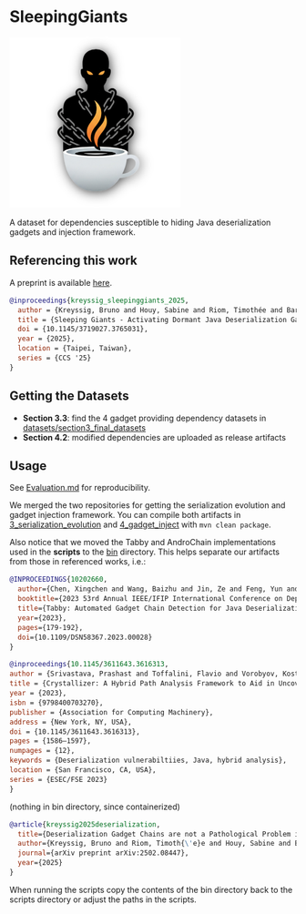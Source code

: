 # SleepingGiants

<img src="logo2.png" width="300" height="300">

A dataset for dependencies susceptible to hiding Java deserialization gadgets and injection framework.

## Referencing this work

A preprint is available [here](https://arxiv.org/abs/2504.20485).

```bib
@inproceedings{kreyssig_sleepinggiants_2025,
  author = {Kreyssig, Bruno and Houy, Sabine and Riom, Timothée and Bartel, Alexandre},
  title = {Sleeping Giants - Activating Dormant Java Deserialization Gadget Chains through Stealthy Code Changes},
  doi = {10.1145/3719027.3765031},
  year = {2025},
  location = {Taipei, Taiwan},
  series = {CCS '25}
}
```

## Getting the Datasets

- **Section 3.3**: find the 4 gadget providing dependency datasets in [datasets/section3_final_datasets](datasets/section3_final_datasets)
- **Section 4.2**: modified dependencies are uploaded as release artifacts

## Usage

See [Evaluation.md](Evaluation.md) for reproducibility. 

We merged the two repositories for getting the serialization evolution and gadget injection framework. You can compile both artifacts in [3_serialization_evolution](3_serialization_evolution) and [4_gadget_inject](4_gadget_inject) with ``mvn clean package``.

Also notice that we moved the Tabby and AndroChain implementations used in the **scripts** to the [bin](bin) directory. This helps separate our artifacts from those in referenced works, i.e.:

```bib
@INPROCEEDINGS{10202660,
  author={Chen, Xingchen and Wang, Baizhu and Jin, Ze and Feng, Yun and Li, Xianglong and Feng, Xincheng and Liu, Qixu},
  booktitle={2023 53rd Annual IEEE/IFIP International Conference on Dependable Systems and Networks (DSN)}, 
  title={Tabby: Automated Gadget Chain Detection for Java Deserialization Vulnerabilities}, 
  year={2023},
  pages={179-192},
  doi={10.1109/DSN58367.2023.00028}
}
```

```bib
@inproceedings{10.1145/3611643.3616313,
author = {Srivastava, Prashast and Toffalini, Flavio and Vorobyov, Kostyantyn and Gauthier, Fran\c{c}ois and Bianchi, Antonio and Payer, Mathias},
title = {Crystallizer: A Hybrid Path Analysis Framework to Aid in Uncovering Deserialization Vulnerabilities},
year = {2023},
isbn = {9798400703270},
publisher = {Association for Computing Machinery},
address = {New York, NY, USA},
doi = {10.1145/3611643.3616313},
pages = {1586–1597},
numpages = {12},
keywords = {Deserialization vulnerabiltiies, Java, hybrid analysis},
location = {San Francisco, CA, USA},
series = {ESEC/FSE 2023}
}
```
(nothing in bin directory, since containerized)

```bib
@article{kreyssig2025deserialization,
  title={Deserialization Gadget Chains are not a Pathological Problem in Android: an In-Depth Study of Java Gadget Chains in AOSP},
  author={Kreyssig, Bruno and Riom, Timoth{\'e}e and Houy, Sabine and Bartel, Alexandre and McDaniel, Patrick},
  journal={arXiv preprint arXiv:2502.08447},
  year={2025}
}
```

When running the scripts copy the contents of the bin directory back to the scripts directory or adjust the paths in the scripts.


